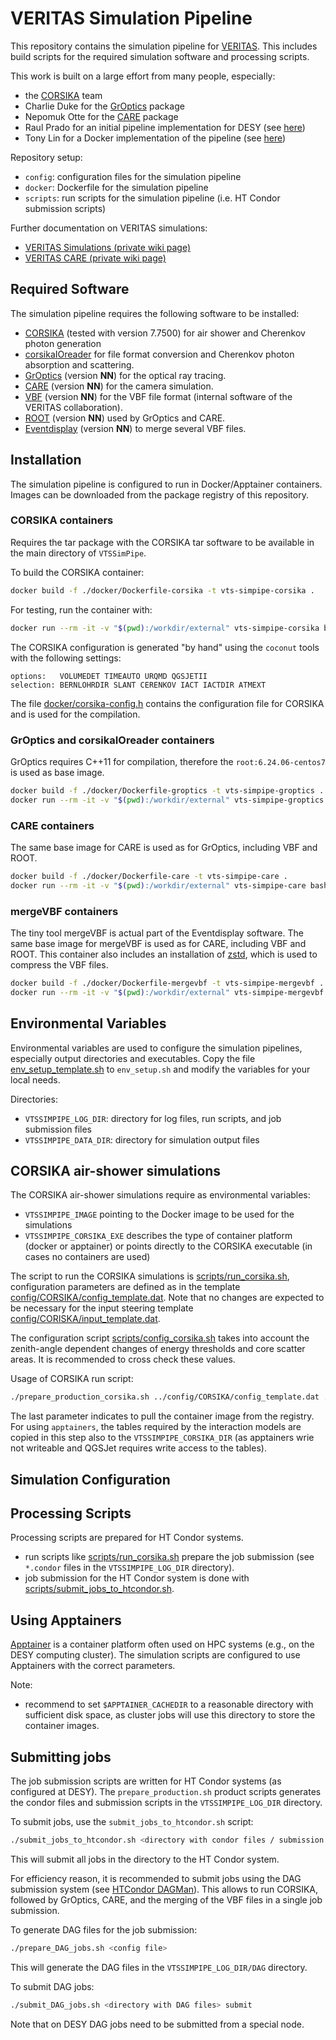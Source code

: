 # VERITAS Simulation Pipeline

This repository contains the simulation pipeline for [VERITAS](https://veritas.sao.arizona.edu/). This includes build scripts for the required simulation software and processing scripts.

This work is built on a large effort from many people, especially:

- the [CORSIKA](https://web.ikp.kit.edu/corsika/) team
- Charlie Duke for the [GrOptics](https://github.com/groptics/GrOptics/tree/master) package
- Nepomuk Otte for the [CARE](https://github.com/nepomukotte/CARE) package
- Raul Prado for an initial pipeline implementation for DESY (see [here](https://github.com/RaulRPrado/MC-DESY/tree/master))
- Tony Lin for a Docker implementation of the pipeline (see [here](https://github.com/VERITAS-Observatory/Build_SimDockerImage/tree/master))

Repository setup:

- `config`: configuration files for the simulation pipeline
- `docker`: Dockerfile for the simulation pipeline
- `scripts`: run scripts for the simulation pipeline (i.e. HT Condor submission scripts)

Further documentation on VERITAS simulations:

- [VERITAS Simulations (private wiki page)](https://veritas.sao.arizona.edu/wiki/index.php/Simulation)
- [VERITAS CARE (private wiki page)](https://veritas.sao.arizona.edu/wiki/index.php/CARE)

## Required Software

The simulation pipeline requires the following software to be installed:

- [CORSIKA](https://web.ikp.kit.edu/corsika/) (tested with version 7.7500) for air shower and Cherenkov photon generation
- [corsikaIOreader](https://github.com/GernotMaier/corsikaIOreader/) for file format conversion and Cherenkov photon absorption and scattering.
- [GrOptics](https://github.com/groptics/GrOptics/tree/master) (version **NN**) for the optical ray tracing.
- [CARE](https://github.com/nepomukotte/CARE) (version **NN**) for the camera simulation.
- [VBF](https://github.com/VERITAS-Observatory/VBF) (version **NN**) for the VBF file format (internal software of the VERITAS collaboration).
- [ROOT](https://root.cern.ch/) (version **NN**) used by GrOptics and CARE.
- [Eventdisplay](https://github.com/VERITAS-Observatory/EventDisplay_v4) (version **NN**) to merge several VBF files.

## Installation

The simulation pipeline is configured to run in Docker/Apptainer containers.
Images can be downloaded from the package registry of this repository.

### CORSIKA containers

Requires the tar package with the CORSIKA tar software to be available in the main directory of `VTSSimPipe`.

To build the CORSIKA container:

```bash
docker build -f ./docker/Dockerfile-corsika -t vts-simpipe-corsika .
```

For testing, run the container with:

```bash
docker run --rm -it -v "$(pwd):/workdir/external" vts-simpipe-corsika bash
```

The CORSIKA configuration is generated "by hand" using the `coconut` tools with the following settings:

```text
options:   VOLUMEDET TIMEAUTO URQMD QGSJETII
selection: BERNLOHRDIR SLANT CERENKOV IACT IACTDIR ATMEXT
```

The file [docker/corsika-config.h](docker/corsika-config.h) contains the configuration file for CORSIKA and is used for the compilation.

### GrOptics and corsikaIOreader containers

GrOptics requires C++11 for compilation, therefore the `root:6.24.06-centos7` is used as base image.

```bash
docker build -f ./docker/Dockerfile-groptics -t vts-simpipe-groptics .
docker run --rm -it -v "$(pwd):/workdir/external" vts-simpipe-groptics bash
```

### CARE containers

The same base image for CARE is used as for GrOptics, including VBF and ROOT.

```bash
docker build -f ./docker/Dockerfile-care -t vts-simpipe-care .
docker run --rm -it -v "$(pwd):/workdir/external" vts-simpipe-care bash
```

### mergeVBF containers

The tiny tool mergeVBF is actual part of the Eventdisplay software.
The same base image for mergeVBF is used as for CARE, including VBF and ROOT.
This container also includes an installation of [zstd](https://github.com/facebook/zstd), which is used to compress the VBF files.

```bash
docker build -f ./docker/Dockerfile-mergevbf -t vts-simpipe-mergevbf .
docker run --rm -it -v "$(pwd):/workdir/external" vts-simpipe-mergevbf bash
```

## Environmental Variables

Environmental variables are used to configure the simulation pipelines, especially output directories and executables.
Copy the file [env_setup_template.sh](env_setup_template.sh) to `env_setup.sh` and modify the variables for your local needs.

Directories:

- `VTSSIMPIPE_LOG_DIR`: directory for log files, run scripts, and job submission files
- `VTSSIMPIPE_DATA_DIR`: directory for simulation output files

## CORSIKA air-shower simulations

The CORSIKA air-shower simulations require as environmental variables:

- `VTSSIMPIPE_IMAGE` pointing to the Docker image to be used for the simulations
- `VTSSIMPIPE_CORSIKA_EXE` describes the type of container platform (docker or apptainer) or points directly to the CORSIKA executable (in cases no containers are used)

The script to run the CORSIKA simulations is [scripts/run_corsika.sh](scripts/run_corsika.sh), configuration parameters are
defined as in the template [config/CORSIKA/config_template.dat](config/CORSIKA/config_template.dat).
Note that no changes are expected to be necessary for the input steering template [config/CORISKA/input_template.dat](config/CORISKA/input_template.dat).

The configuration script [scripts/config_corsika.sh](scripts/config_corsika.sh) takes into account the zenith-angle dependent changes of energy thresholds and core scatter areas. It is recommended to cross check these values.

Usage of CORSIKA run script:

```bash
./prepare_production_corsika.sh ../config/CORSIKA/config_template.dat ../config/CORSIKA/input_template.dat TRUE
```

The last parameter indicates to pull the container image from the registry.
For using `apptainers`, the tables required by the interaction models are copied in this step also to the `VTSSIMPIPE_CORSIKA_DIR` (as apptainers wrie not writeable and QGSJet requires write access to the tables).

## Simulation Configuration

## Processing Scripts

Processing scripts are prepared for HT Condor systems.

- run scripts like [scripts/run_corsika.sh](scripts/run_corsika.sh) prepare the job submission (see `*.condor` files in the `VTSSIMPIPE_LOG_DIR` directory).
- job submission for the HT Condor system is done with [scripts/submit_jobs_to_htcondor.sh](scripts/submit_jobs_to_htcondor.sh).

## Using Apptainers

[Apptainer](https://apptainer.org/) is a container platform often used on HPC systems (e.g., on the DESY computing cluster).
The simulation scripts are configured to use Apptainers with the correct parameters.

Note:

- recommend to set `$APPTAINER_CACHEDIR` to a reasonable directory with sufficient disk space, as cluster jobs will use this directory to store the container images.

## Submitting jobs

The job submission scripts are written for HT Condor systems (as configured at DESY).
The `prepare_production.sh` product scripts generates the condor files and submission scripts in the `VTSSIMPIPE_LOG_DIR` directory.

To submit jobs, use the `submit_jobs_to_htcondor.sh` script:

```bash
./submit_jobs_to_htcondor.sh <directory with condor files / submission scripts> submit
````

This will submit all jobs in the directory to the HT Condor system.

For efficiency reason, it is recommended to submit jobs using the DAG submission system (see [HTCondor DAGMan](https://htcondor.readthedocs.io/en/latest/automated-workflows/index.html)). This allows to run CORSIKA, followed by GrOptics, CARE, and the merging of the VBF files in a single job submission.

To generate DAG files for the job submission:

```bash
./prepare_DAG_jobs.sh <config file>
```

This will generate the DAG files in the `VTSSIMPIPE_LOG_DIR/DAG` directory.

To submit DAG jobs:

```bash
./submit_DAG_jobs.sh <directory with DAG files> submit
```

Note that on DESY DAG jobs need to be submitted from a special node.
